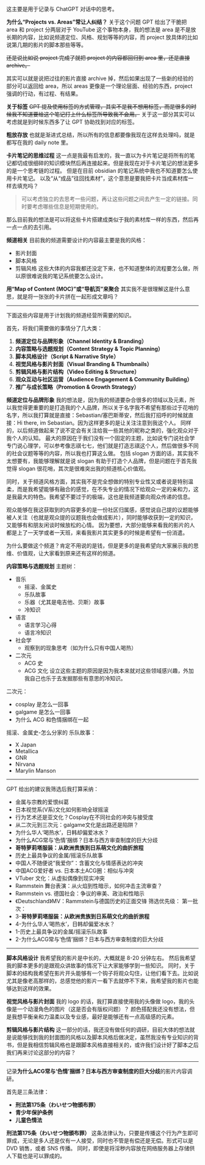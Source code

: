 这主要是用于记录与 ChatGPT 对话中的思考。

**为什么“Projects vs. Areas”常让人纠结？**
关于这个问题 GPT 给出了干脆把 area 和 project 分两层对于 YouTube 这个事物本身，我的想法是 area 是不是放长期的内容，比如说频道定位、风格、规划等等的内容，而 project 放具体的比如说第几期的影片的脚本那些等等。

~~还是说比如说 project 完成了就把 project 的内容都回归到 area 里，还是直接 archive。~~

其实可以就是说把过往的影片直接 archive 掉，然后如果出现了一些新的经验的部分可以返回给 area，所以 areas 更像是一个理论层面、经验的东西，project 强调的行动，有过程、有结果。


**关于标签**
~~GPT 提及使用标签的方式管理，其实不是我不想用标签，而是很多的时候我不知道要给这个笔记打上什么标签所导致我不会用。~~
关于这一部分其实可以考虑就是到时候东西多了让 GPT 协助找到对应的标签。

**粗放存放**
也就是渐进式总结，所以所有的信息都要像我现在这样去处理吗，就是都写在我的 daily note 里。

**卡片笔记的思维过程**
这一点是我最有启发的，我一直以为卡片笔记是将所有的笔记都切成很细碎的知识模块然后再连接起来。但是我现在对于卡片笔记的想法更多的是一个思考链的过程。
但是在目前 obsidian 的笔记系统中我也不知道要怎么使用卡片笔记。
以及“从“成品”往回找素材”，这个意思是要我把卡片当成素材库一样去填充吗？

> 可以考虑独立的去思考一些问题，再让这些问题之间去产生一定的链接。同时要考虑哪些信息是短期使用的。

那么目前我的想法是可以将这些卡片搭建成类似于我的素材库一样的东西，然后再一点一点的去引用。

**频道相关**
目前我的频道需要设计的内容最主要是我的风格：
- 影片封面
- 脚本风格
- 剪辑风格
这些大体的内容我都还没定下来，也不知道整体的流程要怎么做，所以原很难说我的笔记系统要怎么设计。

**用“Map of Content (MOC)”或“导航页”来聚合**
其实我不是很理解这是什么意思，就是将一张张的卡片拼在一起形成文章吗？

----
下面这些内容是用于计划我的频道经营所需要的知识。

首先，将我们需要做的事情分了几大类：
1. **频道定位与品牌形象（Channel Identity & Branding）**
2. **内容策略与选题规划（Content Strategy & Topic Planning）**
3. **脚本风格设计（Script & Narrative Style）**
4. **视觉风格与影片封面（Visual Branding & Thumbnails）**
5. **剪辑风格与影片结构（Video Editing & Structure）**
6. **观众互动与社区运营（Audience Engagement & Community Building）**
7. **推广与成长策略（Promotion & Growth Strategy）**

**频道定位与品牌形象**
我的想法是，因为我的频道要杂合很多的领域以及元素，所以我觉得更重要的是打造我的个人品牌，所以关于名字我不希望有那些过于花哨的名字，所以我打算就是直接：Sebastian/塞巴斯蒂安，然后我打招呼的时候就直接：Hi there, im Sebastian。因为这样更多的是让关注注意到我这个人。
同样的，以后频道做起来了说不定会有关注给我一些其他的昵称之类的，强化观众对于我个人的认知。
最大的原因在于我们没有一个固定的主题，比如说专门说社会学专门说心理学，可以参考像志祺七七，他们就是打造志祺这个人，然后做很多不同的社会议题等等的内容，所以我也打算这么做。
包括 slogan 方面的话，其实我不太想要有，我能够理解就是说 slogan 有助于打造个人品牌，但是问题在于首先我觉得 slogan 很花哨，其次是很难突出我的频道核心价值观。

同时，关于频道风格方面，其实我不是完全想做的特别专业性又或者说是特别温柔，而是我希望能够有融合的感觉，在不失专业的情况下给观众一定的亲和力，这是我最大的特色。我希望不要过于的极端，这也是我频道要向观众传递的信息。

观众能够在我这获取到的内容更多的是一份社区归属感，感觉说自己提的议题能够被人关注（也就是观众提的议题我也会做成影片），同时能够收获到一定的知识，又能够有和朋友闲谈时候放松的心情。
因为要想，大部分能够来看我的影片的人都是上了一天学或者一天班，来看我影片其实更多的时候是希望有一份消遣。

为什么要做这个频道？肯定不用说的是钱，但是更多的是我希望向大家展示我的思维、价值观，让大家看到原来还有这样的频道。

**内容策略与选题规划**
主题树：
- 音乐
	- 摇滚、金属史
	- 乐队故事
	- 乐器（尤其是电吉他、贝斯）故事
	- 冷知识
- 语言
	- 语言学习心得
	- 语言冷知识
- 社会学
	- 观察到的现象思考（如为什么只有中国人喝热）
- 二次元
	- ACG 史
	- ACG 文化
设立这些主题的原因是因为我本来就对这些领域感兴趣，外加我自己也乐于去发掘那些有意思的冷知识。

二次元：
- cosplay 是怎么一回事
- galgame 是怎么一回事
- 为什么 ACG 和色情捆绑在一起

摇滚、金属史-怎么分家的
乐队故事：
- X Japan
- Metallica
- GNR
- Nirvana
- Marylin Manson
----
GPT 给出的建议我筛选后我打算采纳：
- 金属与宗教的爱恨纠葛
- 日本视觉系(V系)文化如何影响全球摇滚
- 行为艺术还是亚文化？Cosplay在不同社会的冲突与接受度
- 从二次元到三次元：galgame文化是出路还是陷阱？
- 为什么华人‘喝热水’，日韩却偏爱冰水？
- 为什么ACG常与‘色情’捆绑？日本与西方审查制度的巨大分歧
- **哥特萝莉塔服装：从欧洲贵族到日系萌文化的曲折旅程**
- 历史上最具争议的金属/摇滚乐队故事
- 中国人不随便说“我爱你”：含蓄文化与情感表达的冲突
- 中国ACG爱好者 vs. 日本本土ACG圈：相似与冲突
- VTuber 文化：从虚拟偶像到现实冲突
- Rammstein 舞台表演：从火焰到性暗示，如何冲击主流审查？
- Rammstein vs. 德国社会：争议的审美、政治和性暗示
- 《Deutschland》MV：Rammstein与德国历史的正面交锋
筛选优先级：
第一批次：
- 3-**哥特萝莉塔服装：从欧洲贵族到日系萌文化的曲折旅程**
- 4-为什么华人‘喝热水’，日韩却偏爱冰水？
- 1-历史上最具争议的金属/摇滚乐队故事
- 2-为什么ACG常与‘色情’捆绑？日本与西方审查制度的巨大分歧

----
**脚本风格设计**
我希望我的影片是中长的，大概就是 8-20 分钟左右。
然后我希望我的脚本更多的是跟观众讲故事的情况下让大家能够学到一些知识。
同时，关于脚本的结构我希望在影片开头能够有一个钩子将观众勾住，让他们看下去。比如说尤其是像老高那样的，总感觉他的影片一看下去就停不下来，我希望我的影片也能够达到这样的效果。

**视觉风格与影片封面**
我的 logo 的话，我打算直接使用我的头像做 logo，我的头像是一个动漫角色的图片（这是否会有版权问题）？
颜色搭配我还没有想法，但是我想平衡亲和力温柔以及专业感，最好是能够还有一点高级感的元素。

**剪辑风格与影片结构**
这一部分的话，我还没有做任何的调研，目前大体的想法就是说能够找到我的封面图的风格以及脚本风格后做决定，虽然我没有专业知识的背书，但是我相信剪辑风格也是跟脚本风格直接相关的，或许我们设计好了脚本之后我们再来讨论这部分的内容？

----
记录**为什么ACG常与‘色情’捆绑？日本与西方审查制度的巨大分歧**的影片内容调研。

首先是三条法律：
- **刑法第175条（わいせつ物頒布罪）**
- **青少年保护条例**
- **儿童色情法**

**刑法第175条（わいせつ物頒布罪）**
这条法律认为，只要是传播这个行为产生即可罪成，无论是多人还是仅有一人接受，同时也不管是有偿还是无偿。形式可以是 DVD 销售，或者 SNS 传播。
同时，即使是将淫秽内容放在网络服务器上存储供人下载也是可以罪成的。


